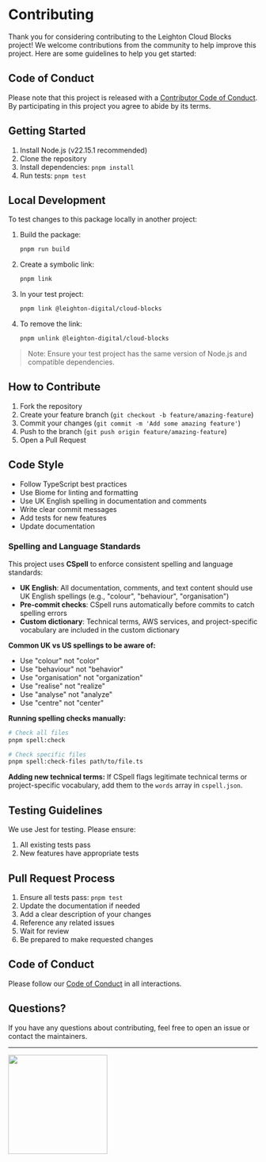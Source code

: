 # Contributing

Thank you for considering contributing to the Leighton Cloud Blocks project! We welcome contributions from the community to help improve this project. Here are some guidelines to help you get started:

## Code of Conduct

Please note that this project is released with a [Contributor Code of Conduct](CODE_OF_CONDUCT.md). By participating in this project you agree to abide by its terms.

## Getting Started

1. Install Node.js (v22.15.1 recommended)
2. Clone the repository
3. Install dependencies: `pnpm install`
4. Run tests: `pnpm test`

## Local Development

To test changes to this package locally in another project:

1. Build the package:
   ```bash
   pnpm run build
   ```

2. Create a symbolic link:
   ```bash
   pnpm link
   ```

3. In your test project:
   ```bash
   pnpm link @leighton-digital/cloud-blocks
   ```

4. To remove the link:
   ```bash
   pnpm unlink @leighton-digital/cloud-blocks
   ```

> Note: Ensure your test project has the same version of Node.js and compatible dependencies.

## How to Contribute

1. Fork the repository
2. Create your feature branch (`git checkout -b feature/amazing-feature`)
3. Commit your changes (`git commit -m 'Add some amazing feature'`)
4. Push to the branch (`git push origin feature/amazing-feature`)
5. Open a Pull Request

## Code Style

- Follow TypeScript best practices
- Use Biome for linting and formatting
- Use UK English spelling in documentation and comments
- Write clear commit messages
- Add tests for new features
- Update documentation

### Spelling and Language Standards

This project uses **CSpell** to enforce consistent spelling and language standards:

- **UK English**: All documentation, comments, and text content should use UK English spellings (e.g., "colour", "behaviour", "organisation")
- **Pre-commit checks**: CSpell runs automatically before commits to catch spelling errors
- **Custom dictionary**: Technical terms, AWS services, and project-specific vocabulary are included in the custom dictionary

**Common UK vs US spellings to be aware of:**
- Use "colour" not "color"
- Use "behaviour" not "behavior"
- Use "organisation" not "organization"
- Use "realise" not "realize"
- Use "analyse" not "analyze"
- Use "centre" not "center"

**Running spelling checks manually:**
```bash
# Check all files
pnpm spell:check

# Check specific files
pnpm spell:check-files path/to/file.ts
```

**Adding new technical terms:**
If CSpell flags legitimate technical terms or project-specific vocabulary, add them to the `words` array in `cspell.json`.

## Testing Guidelines

We use Jest for testing. Please ensure:

1. All existing tests pass
2. New features have appropriate tests

## Pull Request Process

1. Ensure all tests pass: `pnpm test`
2. Update the documentation if needed
3. Add a clear description of your changes
4. Reference any related issues
5. Wait for review
6. Be prepared to make requested changes

## Code of Conduct

Please follow our [Code of Conduct](CODE_OF_CONDUCT.md) in all interactions.

## Questions?

If you have any questions about contributing, feel free to open an issue or contact the maintainers.

---

<img src="https://raw.githubusercontent.com/leighton-digital/cloud-blocks/HEAD/images/leighton-logo.svg" width="200" />
